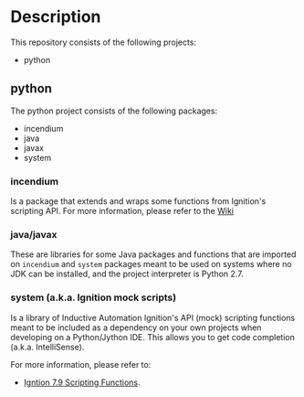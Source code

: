 # Description
This repository consists of the following projects:
* python

## python
The python project consists of the following packages:
* incendium
* java
* javax
* system

### incendium
Is a package that extends and wraps some functions from Ignition's scripting API.  For more information, please refer to
the [Wiki](https://github.com/thecesrom/Ignition/wiki/incendium)

### java/javax
These are libraries for some Java packages and functions that are imported on `incendium` and `system` packages meant to be used on systems where no JDK can be installed, and the project interpreter is Python 2.7.

### system (a.k.a. Ignition mock scripts)
Is a library of Inductive Automation Ignition's API (mock) scripting functions meant to be included as a dependency on your
own projects when developing on a Python/Jython IDE. This allows you to get code completion (a.k.a. IntelliSense).

For more information, please refer to:
* [Igntion 7.9 Scripting Functions](https://docs.inductiveautomation.com/display/DOC79/Scripting+Functions).
